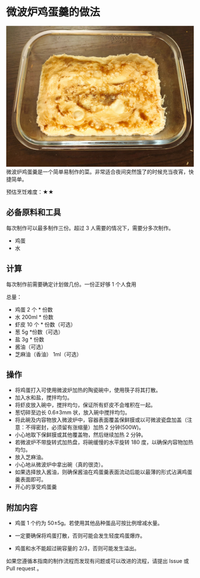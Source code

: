 # 微波炉鸡蛋羹的做法

![微波炉鸡蛋羹](./微波炉鸡蛋羹.jpg)
微波炉鸡蛋羹是一个简单易制作的菜。非常适合夜间突然饿了的时候充当夜宵，快捷简单。

预估烹饪难度：★★

## 必备原料和工具

每次制作可以最多制作三份。超过 3 人需要的情况下，需要分多次制作。

- 鸡蛋
- 水

## 计算

每次制作前需要确定计划做几份。一份正好够 1 个人食用

总量：

- 鸡蛋 2 个 * 份数
- 水 200ml * 份数
- 虾皮 10 个 * 份数（可选）
- 葱 5g *份数（可选）
- 盐 3g * 份数
- 酱油（可选）
- 芝麻油（香油） 1ml（可选）

## 操作

- 将鸡蛋打入可使用微波炉加热的陶瓷碗中，使用筷子将其打散。
- 加入水和盐，搅拌均匀。
- 将虾皮放入碗中，搅拌均匀，保证所有虾皮不会堆积在一起。
- 葱切碎至边长 0.6±3mm 状，放入碗中搅拌均匀。
- 将此碗及内容物放入微波炉中，容器表面覆盖保鲜膜或以可微波瓷盘加盖（注意：不得密封，必须留有涨缩量）加热 2 分钟(500W)。
- 小心地取下保鲜膜或其他覆盖物，然后继续加热 2 分钟。
- 若微波炉不带旋转式加热盘，将碗缓慢的水平旋转 180 度，以确保内容物加热均匀。
- 放入芝麻油。
- 小心地从微波炉中拿出碗（真的很烫）。
- 如果选择放入酱油，则确保酱油在鸡蛋羹表面流动后能以最薄的形式沾满鸡蛋羹表面即可。
- 开心的享受鸡蛋羹

## 附加内容

- 鸡蛋 1 个约为 50±5g。若使用其他品种蛋品可按比例增减水量。

- 一定要确保将鸡蛋打散，否则可能会发生轻度鸡蛋爆炸。

- 鸡蛋和水不能超过碗容量的 2/3，否则可能发生溢出。

如果您遵循本指南的制作流程而发现有问题或可以改进的流程，请提出 Issue 或 Pull request 。
